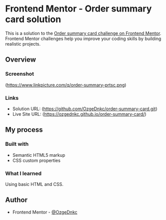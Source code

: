# Frontend Mentor - Order summary card solution

This is a solution to the [Order summary card challenge on Frontend Mentor](https://www.frontendmentor.io/challenges/order-summary-component-QlPmajDUj). Frontend Mentor challenges help you improve your coding skills by building realistic projects. 

## Overview

### Screenshot

(https://www.linkpicture.com/q/order-summary-prtsc.png)


### Links

- Solution URL: (https://github.com/OzgeDnkc/order-summary-card.git)
- Live Site URL: (https://ozgednkc.github.io/order-summary-card/)

## My process

### Built with

- Semantic HTML5 markup
- CSS custom properties

### What I learned

Using basic HTML and CSS.

## Author

- Frontend Mentor - [@OzgeDnkc](https://www.frontendmentor.io/profile/OzgeDnkc)
